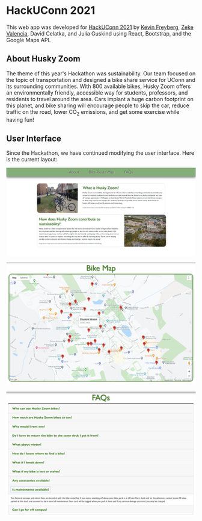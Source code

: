 # HackUConn 2021

This web app was developed for [HackUConn 2021](https://hackuconn.com/) by [Kevin Freyberg](https://github.com/kevinfreyberg), [Zeke Valencia](https://github.com/EmuWarfare), David Celatka, and Julia Guskind using React, Bootstrap, and the Google Maps API. 

## About Husky Zoom

The theme of this year's Hackathon was sustainability. Our team focused on the topic of transportation and designed a bike share service for UConn and its surrounding communities. With 800 available bikes, Husky Zoom offers an environmentally friendly, accessible way for students, professors, and residents to travel around the area. Cars implant a huge carbon footprint on this planet, and bike sharing will encourage people to skip the car, reduce traffic on the road, lower CO<sub>2</sub> emissions, and get some exercise while having fun!

## User Interface
Since the Hackathon, we have continued modifying the user interface. Here is the current layout:

![general_info](/public/gen_info.png)

![map](/public/map.png)

![faqs](/public/faqs.png)